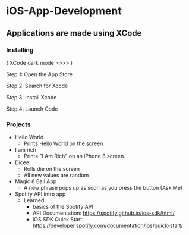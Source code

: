 # iOS-App-Development

## Applications are made using XCode

### Installing

( XCode dark mode >>>> )

  Step 1: Open the App Store

  Step 2: Search for Xcode 

  Step 3: Install Xcode

  Step 4: Launch Code


### Projects

* Hello World
  * Prints Hello World on the screen
* I am rich
  * Prints "I Am Rich" on an iPhone 8 screen.
* Dicee 
  * Rolls die on the screen
  * All new values are random
* Magic 8 Ball App
  * A new phrase pops up as soon as you press the button (Ask Me)
* Spotify API intro app
  * Learned:
      * basics of the Spotify API
      * API Documentation: <https://spotify.github.io/ios-sdk/html/>
      * iOS SDK Quick Start: <https://developer.spotify.com/documentation/ios/quick-start/>
